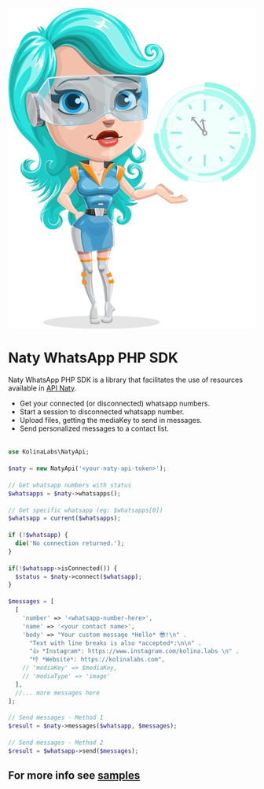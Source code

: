 ![Naty](https://github.com/kolinalabs/naty-whatsapp-sdk/blob/main/samples/naty001.png)

# Naty WhatsApp PHP SDK

Naty WhatsApp PHP SDK is a library that facilitates the use of resources available in [API Naty](https://secretarianaty.com/).

- Get your connected (or disconnected) whatsapp numbers.
- Start a session to disconnected whatsapp number.
- Upload files, getting the mediaKey to send in messages.
- Send personalized messages to a contact list.

```php

use KolinaLabs\NatyApi;

$naty = new NatyApi('<your-naty-api-token>');

// Get whatsapp numbers with status
$whatsapps = $naty->whatsapps();

// Get specific whatsapp (eg: $whatsapps[0])
$whatsapp = current($whatsapps);

if (!$whatsapp) {
  die('No connection returned.');
}

if(!$whatsapp->isConnected()) {
  $status = $naty->connect($whatsapp);
}

$messages = [
  [
    'number' => '<whatsapp-number-here>',
    'name' => '<your contact name>',
    'body' => "Your custom message *Hello* 😎!\n" .
      "Text with line breaks is also *accepted*:\n\n" .
      "👍 *Instagram*: https://www.instagram.com/kolina.labs \n" .
      "👎 *Website*: https://kolinalabs.com",
    // 'mediaKey' => $mediaKey,
    // 'mediaType' => 'image'
  ],
  //... more messages here
];

// Send messages - Method 1
$result = $naty->messages($whatsapp, $messages);

// Send messages - Method 2
$result = $whatsapp->send($messages);
```

## For more info see [samples](https://github.com/kolinalabs/naty-whatsapp-sdk/tree/main/samples)

